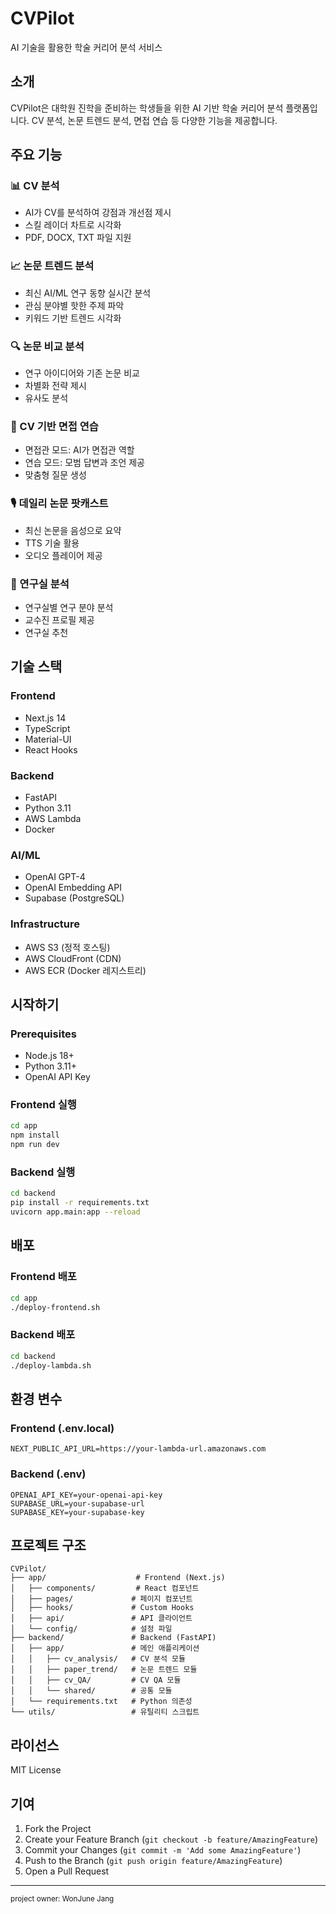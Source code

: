 # CVPilot

AI 기술을 활용한 학술 커리어 분석 서비스

## 소개

CVPilot은 대학원 진학을 준비하는 학생들을 위한 AI 기반 학술 커리어 분석 플랫폼입니다. CV 분석, 논문 트렌드 분석, 면접 연습 등 다양한 기능을 제공합니다.

## 주요 기능

### 📊 CV 분석
- AI가 CV를 분석하여 강점과 개선점 제시
- 스킬 레이더 차트로 시각화
- PDF, DOCX, TXT 파일 지원

### 📈 논문 트렌드 분석
- 최신 AI/ML 연구 동향 실시간 분석
- 관심 분야별 핫한 주제 파악
- 키워드 기반 트렌드 시각화

### 🔍 논문 비교 분석
- 연구 아이디어와 기존 논문 비교
- 차별화 전략 제시
- 유사도 분석

### 💬 CV 기반 면접 연습
- 면접관 모드: AI가 면접관 역할
- 연습 모드: 모범 답변과 조언 제공
- 맞춤형 질문 생성

### 🎙️ 데일리 논문 팟캐스트
- 최신 논문을 음성으로 요약
- TTS 기술 활용
- 오디오 플레이어 제공

### 🏫 연구실 분석
- 연구실별 연구 분야 분석
- 교수진 프로필 제공
- 연구실 추천

## 기술 스택

### Frontend
- Next.js 14
- TypeScript
- Material-UI
- React Hooks

### Backend
- FastAPI
- Python 3.11
- AWS Lambda
- Docker

### AI/ML
- OpenAI GPT-4
- OpenAI Embedding API
- Supabase (PostgreSQL)

### Infrastructure
- AWS S3 (정적 호스팅)
- AWS CloudFront (CDN)
- AWS ECR (Docker 레지스트리)

## 시작하기

### Prerequisites
- Node.js 18+
- Python 3.11+
- OpenAI API Key

### Frontend 실행
```bash
cd app
npm install
npm run dev
```

### Backend 실행
```bash
cd backend
pip install -r requirements.txt
uvicorn app.main:app --reload
```

## 배포

### Frontend 배포
```bash
cd app
./deploy-frontend.sh
```

### Backend 배포
```bash
cd backend
./deploy-lambda.sh
```

## 환경 변수

### Frontend (.env.local)
```
NEXT_PUBLIC_API_URL=https://your-lambda-url.amazonaws.com
```

### Backend (.env)
```
OPENAI_API_KEY=your-openai-api-key
SUPABASE_URL=your-supabase-url
SUPABASE_KEY=your-supabase-key
```

## 프로젝트 구조

```
CVPilot/
├── app/                    # Frontend (Next.js)
│   ├── components/         # React 컴포넌트
│   ├── pages/             # 페이지 컴포넌트
│   ├── hooks/             # Custom Hooks
│   ├── api/               # API 클라이언트
│   └── config/            # 설정 파일
├── backend/               # Backend (FastAPI)
│   ├── app/               # 메인 애플리케이션
│   │   ├── cv_analysis/   # CV 분석 모듈
│   │   ├── paper_trend/   # 논문 트렌드 모듈
│   │   ├── cv_QA/         # CV QA 모듈
│   │   └── shared/        # 공통 모듈
│   └── requirements.txt   # Python 의존성
└── utils/                 # 유틸리티 스크립트
```

## 라이선스

MIT License

## 기여

1. Fork the Project
2. Create your Feature Branch (`git checkout -b feature/AmazingFeature`)
3. Commit your Changes (`git commit -m 'Add some AmazingFeature'`)
4. Push to the Branch (`git push origin feature/AmazingFeature`)
5. Open a Pull Request

---

<sub>project owner: WonJune Jang</sub>